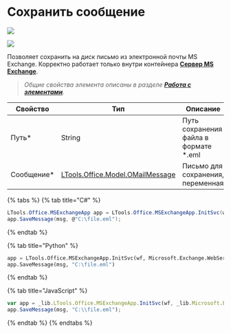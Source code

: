 # Сохранить сообщение

![](../../../resources/basic/mail/exchange/image-(100)-(1)-(1)-(1)-(1)-(1)-(1)-(1)-(2)-(252).png)

![](../../../resources/basic/mail/exchange/Сохранить-сообщение-Exchange-и-Outlook.png)

Позволяет сохранить на диск письмо из электронной почты MS Exchange. Корректно работает только внутри контейнера [**Сервер MS Exchange**](https://docs.primo-rpa.ru/primo-rpa/g\_elements/el\_basic/els\_mail/els\_exchange/el\_connect).

> _Общие свойства элемента описаны в разделе_ [_**Работа с элементами**_](https://docs.primo-rpa.ru/primo-rpa/primo-studio/process/elements)_._

| Свойство    | Тип                                                                        | Описание                               |
| ----------- | -------------------------------------------------------------------------- | -------------------------------------- |
| Путь\*      | String                                                                     | Путь сохранения файла в формате \*.eml |
| Сообщение\* | [LTools.Office.Model.OMailMessage](../els\_mail/datatypes/omailmessage.md) | Письмо для сохранения, переменная      |

{% tabs %}
{% tab title="C#" %}
```csharp
LTools.Office.MSExchangeApp app = LTools.Office.MSExchangeApp.InitSvc(wf, Microsoft.Exchange.WebServices.Data.ExchangeVersion.Exchange2013_SP1, "URL", "login", "pass", "domain");
app.SaveMessage(msg, @"C:\file.eml");
```
{% endtab %}

{% tab title="Python" %}
```python
app = LTools.Office.MSExchangeApp.InitSvc(wf, Microsoft.Exchange.WebServices.Data.ExchangeVersion.Exchange2013_SP1, "URL", "login", "pass", "domain")
app.SaveMessage(msg, "C:\file.eml")
```
{% endtab %}

{% tab title="JavaScript" %}
```javascript
var app = _lib.LTools.Office.MSExchangeApp.InitSvc(wf, _lib.Microsoft.Exchange.WebServices.Data.ExchangeVersion.Exchange2013_SP1, "URL", "login", "pass", "domain");
app.SaveMessage(msg, "C:\\file.eml");
```
{% endtab %}
{% endtabs %}
